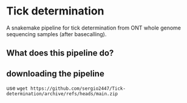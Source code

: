 # Tick determination
A snakemake pipeline for tick determination from ONT whole genome sequencing samples (after basecalling).

## What does this pipeline do?

## downloading the pipeline
use `wget https://github.com/sergio2447/Tick-determination/archive/refs/heads/main.zip`
